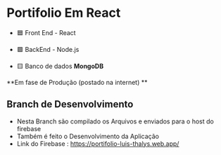 # Portifolio Em React
 - 🟦 Front End - React
 
 - 🟪 BackEnd - Node.js
 
 - 🟨 Banco de dados **MongoDB**
 
 **Em fase de Produção (postado na internet) ** 

## Branch de Desenvolvimento
- Nesta Branch são compilado os Arquivos e enviados para o host do firebase
- Também é feito o Desenvolvimento da Aplicação
- Link do Firebase : https://portifolio-luis-thalys.web.app/

